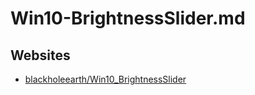 # Win10-BrightnessSlider.md

## Websites

* [blackholeearth/Win10_BrightnessSlider](https://github.com/blackholeearth/Win10_BrightnessSlider)
